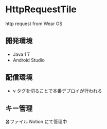 # HttpRequestTile
http request from Wear OS

## 開発環境

* Java 1７
* Android Studio

## 配信環境

* v タグを切ることで本番デプロイが行われる

## キー管理
各ファイル Notion にて管理中
